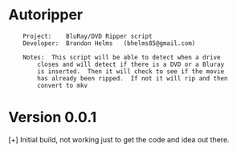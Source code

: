 Autoripper
========================
																	
		Project:	BluRay/DVD Ripper script
		Developer:	Brandon Helms	(bhelms85@gmail.com)
																	
		Notes:  This script will be able to detect when a drive
			closes and will detect if there is a DVD or a Bluray
			is inserted.  Then it will check to see if the movie
			has already been ripped.  If not it will rip and then
			convert to mkv
																	


Version 0.0.1
==========================
[+] Initial build, not working just to get the code and idea out there.
